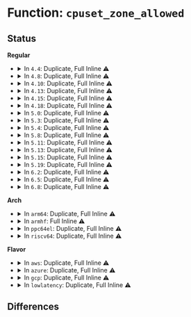 # Function: <code>cpuset_zone_allowed</code>

## Status
<b>Regular</b>
<ul>
<li>
<details>
<summary>In <code>4.4</code>: Duplicate, Full Inline ⚠️</summary>

**Collision:** Static Duplication

**Inline:** Full

**Transformation:** False

**Instances:**

```
In mm/oom_kill.c (ffffffff81191103)
Location: include/linux/cpuset.h:58
Inline: True
```
```
In mm/page_alloc.c (ffffffff81196007)
Location: include/linux/cpuset.h:58
Inline: True
Inline callers:
  - mm/page_alloc.c:get_page_from_freelist
```
```
In mm/vmscan.c (ffffffff811a2a33)
Location: include/linux/cpuset.h:58
Inline: True
Inline callers:
  - mm/vmscan.c:wakeup_kswapd
  - mm/vmscan.c:do_try_to_free_pages
```
```
In mm/hugetlb.c (ffffffff811dca48)
Location: include/linux/cpuset.h:58
Inline: True
Inline callers:
  - mm/hugetlb.c:alloc_huge_page
```
```
In mm/slub.c (ffffffff811eaaf3)
Location: include/linux/cpuset.h:58
Inline: True
Inline callers:
  - mm/slub.c:___slab_alloc
```
</details>
</li>
<li>
<details>
<summary>In <code>4.8</code>: Duplicate, Full Inline ⚠️</summary>

**Collision:** Static Duplication

**Inline:** Full

**Transformation:** False

**Instances:**

```
In mm/oom_kill.c (ffffffff811a5929)
Location: include/linux/cpuset.h:65
Inline: True
```
```
In mm/vmscan.c (ffffffff811b90f3)
Location: include/linux/cpuset.h:65
Inline: True
Inline callers:
  - mm/vmscan.c:wakeup_kswapd
  - mm/vmscan.c:do_try_to_free_pages
```
```
In mm/hugetlb.c (ffffffff811facd6)
Location: include/linux/cpuset.h:65
Inline: True
Inline callers:
  - mm/hugetlb.c:alloc_huge_page
```
```
In mm/slub.c (ffffffff8120a091)
Location: include/linux/cpuset.h:65
Inline: True
Inline callers:
  - mm/slub.c:___slab_alloc
```
</details>
</li>
<li>
<details>
<summary>In <code>4.10</code>: Duplicate, Full Inline ⚠️</summary>

**Collision:** Static Duplication

**Inline:** Full

**Transformation:** False

**Instances:**

```
In mm/oom_kill.c (ffffffff811b5ddf)
Location: include/linux/cpuset.h:65
Inline: True
```
```
In mm/vmscan.c (ffffffff811c9733)
Location: include/linux/cpuset.h:65
Inline: True
Inline callers:
  - mm/vmscan.c:wakeup_kswapd
  - mm/vmscan.c:do_try_to_free_pages
```
```
In mm/hugetlb.c (ffffffff8120b7d6)
Location: include/linux/cpuset.h:65
Inline: True
Inline callers:
  - mm/hugetlb.c:alloc_huge_page
```
```
In mm/slub.c (ffffffff8121c101)
Location: include/linux/cpuset.h:65
Inline: True
Inline callers:
  - mm/slub.c:___slab_alloc
```
</details>
</li>
<li>
<details>
<summary>In <code>4.13</code>: Duplicate, Full Inline ⚠️</summary>

**Collision:** Static Duplication

**Inline:** Full

**Transformation:** False

**Instances:**

```
In mm/oom_kill.c (ffffffff811bd963)
Location: include/linux/cpuset.h:84
Inline: True
```
```
In mm/vmscan.c (ffffffff811d21e2)
Location: include/linux/cpuset.h:84
Inline: True
Inline callers:
  - mm/vmscan.c:wakeup_kswapd
  - mm/vmscan.c:do_try_to_free_pages
```
```
In mm/hugetlb.c (ffffffff812144ce)
Location: include/linux/cpuset.h:84
Inline: True
Inline callers:
  - mm/hugetlb.c:dequeue_huge_page_nodemask
```
```
In mm/slub.c (ffffffff81227b74)
Location: include/linux/cpuset.h:84
Inline: True
Inline callers:
  - mm/slub.c:___slab_alloc
```
</details>
</li>
<li>
<details>
<summary>In <code>4.15</code>: Duplicate, Full Inline ⚠️</summary>

**Collision:** Static Duplication

**Inline:** Full

**Transformation:** False

**Instances:**

```
In mm/oom_kill.c (ffffffff811d25a3)
Location: include/linux/cpuset.h:79
Inline: True
```
```
In mm/vmscan.c (ffffffff811e7682)
Location: include/linux/cpuset.h:79
Inline: True
Inline callers:
  - mm/vmscan.c:wakeup_kswapd
  - mm/vmscan.c:do_try_to_free_pages
```
```
In mm/hugetlb.c (ffffffff8122f06a)
Location: include/linux/cpuset.h:79
Inline: True
Inline callers:
  - mm/hugetlb.c:dequeue_huge_page_nodemask
```
```
In mm/slub.c (ffffffff81243cb1)
Location: include/linux/cpuset.h:79
Inline: True
Inline callers:
  - mm/slub.c:___slab_alloc
```
</details>
</li>
<li>
<details>
<summary>In <code>4.18</code>: Duplicate, Full Inline ⚠️</summary>

**Collision:** Static Duplication

**Inline:** Full

**Transformation:** False

**Instances:**

```
In mm/oom_kill.c (ffffffff811f34de)
Location: include/linux/cpuset.h:79
Inline: True
```
```
In mm/vmscan.c (ffffffff81208bf9)
Location: include/linux/cpuset.h:79
Inline: True
Inline callers:
  - mm/vmscan.c:wakeup_kswapd
  - mm/vmscan.c:do_try_to_free_pages
```
```
In mm/hugetlb.c (ffffffff81251823)
Location: include/linux/cpuset.h:79
Inline: True
Inline callers:
  - mm/hugetlb.c:dequeue_huge_page_nodemask
```
```
In mm/slub.c (ffffffff812663d2)
Location: include/linux/cpuset.h:79
Inline: True
Inline callers:
  - mm/slub.c:___slab_alloc
```
</details>
</li>
<li>
<details>
<summary>In <code>5.0</code>: Duplicate, Full Inline ⚠️</summary>

**Collision:** Static Duplication

**Inline:** Full

**Transformation:** False

**Instances:**

```
In mm/oom_kill.c (ffffffff812054de)
Location: include/linux/cpuset.h:79
Inline: True
```
```
In mm/vmscan.c (ffffffff8121b898)
Location: include/linux/cpuset.h:79
Inline: True
Inline callers:
  - mm/vmscan.c:wakeup_kswapd
  - mm/vmscan.c:wakeup_kswapd
  - mm/vmscan.c:do_try_to_free_pages
  - mm/vmscan.c:do_try_to_free_pages
```
```
In mm/hugetlb.c (ffffffff81265c23)
Location: include/linux/cpuset.h:79
Inline: True
Inline callers:
  - mm/hugetlb.c:dequeue_huge_page_nodemask
```
```
In mm/slub.c (ffffffff8127b10d)
Location: include/linux/cpuset.h:79
Inline: True
Inline callers:
  - mm/slub.c:___slab_alloc
```
</details>
</li>
<li>
<details>
<summary>In <code>5.3</code>: Duplicate, Full Inline ⚠️</summary>

**Collision:** Static Duplication

**Inline:** Full

**Transformation:** False

**Instances:**

```
In mm/oom_kill.c (ffffffff8121c494)
Location: include/linux/cpuset.h:79
Inline: True
```
```
In mm/vmscan.c (ffffffff8122b524)
Location: include/linux/cpuset.h:79
Inline: True
Inline callers:
  - mm/vmscan.c:wakeup_kswapd
  - mm/vmscan.c:wakeup_kswapd
  - mm/vmscan.c:do_try_to_free_pages
  - mm/vmscan.c:do_try_to_free_pages
```
```
In mm/hugetlb.c (ffffffff8128112a)
Location: include/linux/cpuset.h:79
Inline: True
Inline callers:
  - mm/hugetlb.c:dequeue_huge_page_nodemask
```
```
In mm/slub.c (ffffffff81296b5a)
Location: include/linux/cpuset.h:79
Inline: True
Inline callers:
  - mm/slub.c:___slab_alloc
```
</details>
</li>
<li>
<details>
<summary>In <code>5.4</code>: Duplicate, Full Inline ⚠️</summary>

**Collision:** Static Duplication

**Inline:** Full

**Transformation:** False

**Instances:**

```
In mm/oom_kill.c (ffffffff81229e64)
Location: include/linux/cpuset.h:81
Inline: True
```
```
In mm/vmscan.c (ffffffff812393f4)
Location: include/linux/cpuset.h:81
Inline: True
Inline callers:
  - mm/vmscan.c:wakeup_kswapd
  - mm/vmscan.c:wakeup_kswapd
  - mm/vmscan.c:do_try_to_free_pages
  - mm/vmscan.c:do_try_to_free_pages
```
```
In mm/hugetlb.c (ffffffff81290dba)
Location: include/linux/cpuset.h:81
Inline: True
Inline callers:
  - mm/hugetlb.c:dequeue_huge_page_nodemask
```
```
In mm/slub.c (ffffffff812a6920)
Location: include/linux/cpuset.h:81
Inline: True
Inline callers:
  - mm/slub.c:___slab_alloc
```
</details>
</li>
<li>
<details>
<summary>In <code>5.8</code>: Duplicate, Full Inline ⚠️</summary>

**Collision:** Static Duplication

**Inline:** Full

**Transformation:** False

**Instances:**

```
In mm/oom_kill.c (ffffffff81255776)
Location: include/linux/cpuset.h:81
Inline: True
Inline callers:
  - mm/oom_kill.c:constrained_alloc
```
```
In mm/vmscan.c (ffffffff8126a994)
Location: include/linux/cpuset.h:81
Inline: True
Inline callers:
  - mm/vmscan.c:wakeup_kswapd
  - mm/vmscan.c:wakeup_kswapd
  - mm/vmscan.c:shrink_zones
  - mm/vmscan.c:shrink_zones
```
```
In mm/hugetlb.c (ffffffff812c3662)
Location: include/linux/cpuset.h:81
Inline: True
Inline callers:
  - mm/hugetlb.c:dequeue_huge_page_nodemask
```
```
In mm/slub.c (ffffffff812db039)
Location: include/linux/cpuset.h:81
Inline: True
Inline callers:
  - mm/slub.c:get_any_partial
```
</details>
</li>
<li>
<details>
<summary>In <code>5.11</code>: Duplicate, Full Inline ⚠️</summary>

**Collision:** Static Duplication

**Inline:** Full

**Transformation:** False

**Instances:**

```
In mm/oom_kill.c (ffffffff812603f6)
Location: include/linux/cpuset.h:81
Inline: True
Inline callers:
  - mm/oom_kill.c:constrained_alloc
```
```
In mm/vmscan.c (ffffffff812753f4)
Location: include/linux/cpuset.h:81
Inline: True
Inline callers:
  - mm/vmscan.c:wakeup_kswapd
  - mm/vmscan.c:wakeup_kswapd
  - mm/vmscan.c:shrink_zones
  - mm/vmscan.c:shrink_zones
```
```
In mm/hugetlb.c (ffffffff812cf656)
Location: include/linux/cpuset.h:81
Inline: True
Inline callers:
  - mm/hugetlb.c:dequeue_huge_page_nodemask
```
```
In mm/slub.c (ffffffff812e7928)
Location: include/linux/cpuset.h:81
Inline: True
Inline callers:
  - mm/slub.c:get_any_partial
```
</details>
</li>
<li>
<details>
<summary>In <code>5.13</code>: Duplicate, Full Inline ⚠️</summary>

**Collision:** Static Duplication

**Inline:** Full

**Transformation:** False

**Instances:**

```
In mm/oom_kill.c (ffffffff812650e6)
Location: include/linux/cpuset.h:81
Inline: True
Inline callers:
  - mm/oom_kill.c:constrained_alloc
```
```
In mm/vmscan.c (ffffffff8127a714)
Location: include/linux/cpuset.h:81
Inline: True
Inline callers:
  - mm/vmscan.c:wakeup_kswapd
  - mm/vmscan.c:wakeup_kswapd
  - mm/vmscan.c:do_try_to_free_pages
  - mm/vmscan.c:do_try_to_free_pages
```
```
In mm/hugetlb.c (ffffffff812d6838)
Location: include/linux/cpuset.h:81
Inline: True
Inline callers:
  - mm/hugetlb.c:dequeue_huge_page_nodemask
```
```
In mm/slub.c (ffffffff812ef098)
Location: include/linux/cpuset.h:81
Inline: True
Inline callers:
  - mm/slub.c:get_any_partial
```
</details>
</li>
<li>
<details>
<summary>In <code>5.15</code>: Duplicate, Full Inline ⚠️</summary>

**Collision:** Static Duplication

**Inline:** Full

**Transformation:** False

**Instances:**

```
In mm/oom_kill.c (ffffffff812a1916)
Location: include/linux/cpuset.h:82
Inline: True
Inline callers:
  - mm/oom_kill.c:constrained_alloc
```
```
In mm/vmscan.c (ffffffff812b8777)
Location: include/linux/cpuset.h:82
Inline: True
Inline callers:
  - mm/vmscan.c:wakeup_kswapd
  - mm/vmscan.c:wakeup_kswapd
  - mm/vmscan.c:do_try_to_free_pages
  - mm/vmscan.c:do_try_to_free_pages
```
```
In mm/hugetlb.c (ffffffff8131c5d7)
Location: include/linux/cpuset.h:82
Inline: True
Inline callers:
  - mm/hugetlb.c:dequeue_huge_page_nodemask
```
```
In mm/slub.c (ffffffff813373a8)
Location: include/linux/cpuset.h:82
Inline: True
Inline callers:
  - mm/slub.c:get_any_partial
```
</details>
</li>
<li>
<details>
<summary>In <code>5.19</code>: Duplicate, Full Inline ⚠️</summary>

**Collision:** Static Duplication

**Inline:** Full

**Transformation:** False

**Instances:**

```
In mm/oom_kill.c (ffffffff812f97d6)
Location: include/linux/cpuset.h:97
Inline: True
Inline callers:
  - mm/oom_kill.c:constrained_alloc
```
```
In mm/vmscan.c (ffffffff813141ac)
Location: include/linux/cpuset.h:97
Inline: True
Inline callers:
  - mm/vmscan.c:wakeup_kswapd
  - mm/vmscan.c:wakeup_kswapd
```
```
In mm/hugetlb.c (ffffffff81387769)
Location: include/linux/cpuset.h:97
Inline: True
Inline callers:
  - mm/hugetlb.c:dequeue_huge_page_nodemask
```
```
In mm/slub.c (ffffffff813a8ca9)
Location: include/linux/cpuset.h:97
Inline: True
Inline callers:
  - mm/slub.c:get_any_partial
```
</details>
</li>
<li>
<details>
<summary>In <code>6.2</code>: Duplicate, Full Inline ⚠️</summary>

**Collision:** Static Duplication

**Inline:** Full

**Transformation:** False

**Instances:**

```
In mm/oom_kill.c (ffffffff813633b6)
Location: include/linux/cpuset.h:97
Inline: True
Inline callers:
  - mm/oom_kill.c:constrained_alloc
```
```
In mm/vmscan.c (ffffffff8138826c)
Location: include/linux/cpuset.h:97
Inline: True
Inline callers:
  - mm/vmscan.c:wakeup_kswapd
  - mm/vmscan.c:wakeup_kswapd
```
```
In mm/hugetlb.c (ffffffff81405b95)
Location: include/linux/cpuset.h:97
Inline: True
Inline callers:
  - mm/hugetlb.c:dequeue_huge_page_nodemask
```
```
In mm/slub.c (ffffffff81429d95)
Location: include/linux/cpuset.h:97
Inline: True
Inline callers:
  - mm/slub.c:get_any_partial
```
</details>
</li>
<li>
<details>
<summary>In <code>6.5</code>: Duplicate, Full Inline ⚠️</summary>

**Collision:** Static Duplication

**Inline:** Full

**Transformation:** False

**Instances:**

```
In mm/oom_kill.c (ffffffff81395806)
Location: include/linux/cpuset.h:92
Inline: True
Inline callers:
  - mm/oom_kill.c:constrained_alloc
```
```
In mm/vmscan.c (ffffffff813ba54c)
Location: include/linux/cpuset.h:92
Inline: True
Inline callers:
  - mm/vmscan.c:wakeup_kswapd
  - mm/vmscan.c:wakeup_kswapd
```
```
In mm/hugetlb.c (ffffffff814390d2)
Location: include/linux/cpuset.h:92
Inline: True
Inline callers:
  - mm/hugetlb.c:dequeue_hugetlb_folio_nodemask
```
```
In mm/slub.c (ffffffff8145f185)
Location: include/linux/cpuset.h:92
Inline: True
Inline callers:
  - mm/slub.c:get_any_partial
```
</details>
</li>
<li>
<details>
<summary>In <code>6.8</code>: Duplicate, Full Inline ⚠️</summary>

**Collision:** Static Duplication

**Inline:** Full

**Transformation:** False

**Instances:**

```
In mm/oom_kill.c (ffffffff813bf5c6)
Location: include/linux/cpuset.h:93
Inline: True
Inline callers:
  - mm/oom_kill.c:constrained_alloc
```
```
In mm/vmscan.c (ffffffff813e366c)
Location: include/linux/cpuset.h:93
Inline: True
Inline callers:
  - mm/vmscan.c:wakeup_kswapd
  - mm/vmscan.c:wakeup_kswapd
```
```
In mm/slub.c (ffffffff8145a2f2)
Location: include/linux/cpuset.h:93
Inline: True
Inline callers:
  - mm/slub.c:get_any_partial
```
```
In mm/hugetlb.c (ffffffff81472c02)
Location: include/linux/cpuset.h:93
Inline: True
Inline callers:
  - mm/hugetlb.c:dequeue_hugetlb_folio_nodemask
```
</details>
</li>
</ul>
<b>Arch</b>
<ul>
<li>
<details>
<summary>In <code>arm64</code>: Duplicate, Full Inline ⚠️</summary>

**Collision:** Static Duplication

**Inline:** Full

**Transformation:** False

**Instances:**

```
In mm/oom_kill.c (ffff8000102b7d88)
Location: include/linux/cpuset.h:81
Inline: True
```
```
In mm/vmscan.c (ffff8000102ca2d0)
Location: include/linux/cpuset.h:81
Inline: True
Inline callers:
  - mm/vmscan.c:wakeup_kswapd
  - mm/vmscan.c:wakeup_kswapd
  - mm/vmscan.c:do_try_to_free_pages
  - mm/vmscan.c:do_try_to_free_pages
```
```
In mm/hugetlb.c (ffff80001032d8a0)
Location: include/linux/cpuset.h:81
Inline: True
Inline callers:
  - mm/hugetlb.c:dequeue_huge_page_nodemask
```
```
In mm/slub.c (ffff800010347c08)
Location: include/linux/cpuset.h:81
Inline: True
Inline callers:
  - mm/slub.c:___slab_alloc
```
</details>
</li>
<li>
<details>
<summary>In <code>armhf</code>: Full Inline ⚠️</summary>

**Collision:** Unique Static

**Inline:** Full

**Transformation:** False

**Instances:**

```
In mm/vmscan.c (c04f4120)
Location: include/linux/cpuset.h:81
Inline: True
Inline callers:
  - mm/vmscan.c:wakeup_kswapd
  - mm/vmscan.c:wakeup_kswapd
  - mm/vmscan.c:do_try_to_free_pages
  - mm/vmscan.c:do_try_to_free_pages
```
</details>
</li>
<li>
<details>
<summary>In <code>ppc64el</code>: Duplicate, Full Inline ⚠️</summary>

**Collision:** Static Duplication

**Inline:** Full

**Transformation:** False

**Instances:**

```
In mm/oom_kill.c (c00000000036fc60)
Location: include/linux/cpuset.h:81
Inline: True
```
```
In mm/vmscan.c (c000000000386c40)
Location: include/linux/cpuset.h:81
Inline: True
Inline callers:
  - mm/vmscan.c:wakeup_kswapd
  - mm/vmscan.c:wakeup_kswapd
  - mm/vmscan.c:do_try_to_free_pages
  - mm/vmscan.c:do_try_to_free_pages
```
```
In mm/hugetlb.c (c000000000405eec)
Location: include/linux/cpuset.h:81
Inline: True
Inline callers:
  - mm/hugetlb.c:dequeue_huge_page_nodemask
```
```
In mm/slub.c (c000000000425f0c)
Location: include/linux/cpuset.h:81
Inline: True
Inline callers:
  - mm/slub.c:___slab_alloc
```
</details>
</li>
<li>
<details>
<summary>In <code>riscv64</code>: Duplicate, Full Inline ⚠️</summary>

**Collision:** Static Duplication

**Inline:** Full

**Transformation:** False

**Instances:**

```
In mm/vmscan.c (ffffffe0001e93e8)
Location: include/linux/cpuset.h:81
Inline: True
Inline callers:
  - mm/vmscan.c:wakeup_kswapd
  - mm/vmscan.c:wakeup_kswapd
  - mm/vmscan.c:do_try_to_free_pages
  - mm/vmscan.c:do_try_to_free_pages
```
```
In mm/hugetlb.c (ffffffe00022c0b6)
Location: include/linux/cpuset.h:81
Inline: True
```
</details>
</li>
</ul>
<b>Flavor</b>
<ul>
<li>
<details>
<summary>In <code>aws</code>: Duplicate, Full Inline ⚠️</summary>

**Collision:** Static Duplication

**Inline:** Full

**Transformation:** False

**Instances:**

```
In mm/oom_kill.c (ffffffff812224b4)
Location: include/linux/cpuset.h:81
Inline: True
```
```
In mm/vmscan.c (ffffffff81231a44)
Location: include/linux/cpuset.h:81
Inline: True
Inline callers:
  - mm/vmscan.c:wakeup_kswapd
  - mm/vmscan.c:wakeup_kswapd
  - mm/vmscan.c:do_try_to_free_pages
  - mm/vmscan.c:do_try_to_free_pages
```
```
In mm/hugetlb.c (ffffffff8128939a)
Location: include/linux/cpuset.h:81
Inline: True
Inline callers:
  - mm/hugetlb.c:dequeue_huge_page_nodemask
```
```
In mm/slub.c (ffffffff8129ef00)
Location: include/linux/cpuset.h:81
Inline: True
Inline callers:
  - mm/slub.c:___slab_alloc
```
</details>
</li>
<li>
<details>
<summary>In <code>azure</code>: Duplicate, Full Inline ⚠️</summary>

**Collision:** Static Duplication

**Inline:** Full

**Transformation:** False

**Instances:**

```
In mm/oom_kill.c (ffffffff81215664)
Location: include/linux/cpuset.h:81
Inline: True
```
```
In mm/vmscan.c (ffffffff81224b04)
Location: include/linux/cpuset.h:81
Inline: True
Inline callers:
  - mm/vmscan.c:wakeup_kswapd
  - mm/vmscan.c:wakeup_kswapd
  - mm/vmscan.c:do_try_to_free_pages
  - mm/vmscan.c:do_try_to_free_pages
```
```
In mm/hugetlb.c (ffffffff8127b23a)
Location: include/linux/cpuset.h:81
Inline: True
Inline callers:
  - mm/hugetlb.c:dequeue_huge_page_nodemask
```
```
In mm/slub.c (ffffffff81290a40)
Location: include/linux/cpuset.h:81
Inline: True
Inline callers:
  - mm/slub.c:___slab_alloc
```
</details>
</li>
<li>
<details>
<summary>In <code>gcp</code>: Duplicate, Full Inline ⚠️</summary>

**Collision:** Static Duplication

**Inline:** Full

**Transformation:** False

**Instances:**

```
In mm/oom_kill.c (ffffffff81220254)
Location: include/linux/cpuset.h:81
Inline: True
```
```
In mm/vmscan.c (ffffffff8122f7e4)
Location: include/linux/cpuset.h:81
Inline: True
Inline callers:
  - mm/vmscan.c:wakeup_kswapd
  - mm/vmscan.c:wakeup_kswapd
  - mm/vmscan.c:do_try_to_free_pages
  - mm/vmscan.c:do_try_to_free_pages
```
```
In mm/hugetlb.c (ffffffff812871aa)
Location: include/linux/cpuset.h:81
Inline: True
Inline callers:
  - mm/hugetlb.c:dequeue_huge_page_nodemask
```
```
In mm/slub.c (ffffffff8129cd10)
Location: include/linux/cpuset.h:81
Inline: True
Inline callers:
  - mm/slub.c:___slab_alloc
```
</details>
</li>
<li>
<details>
<summary>In <code>lowlatency</code>: Duplicate, Full Inline ⚠️</summary>

**Collision:** Static Duplication

**Inline:** Full

**Transformation:** False

**Instances:**

```
In mm/oom_kill.c (ffffffff8122f374)
Location: include/linux/cpuset.h:81
Inline: True
```
```
In mm/vmscan.c (ffffffff8123ec14)
Location: include/linux/cpuset.h:81
Inline: True
Inline callers:
  - mm/vmscan.c:wakeup_kswapd
  - mm/vmscan.c:wakeup_kswapd
  - mm/vmscan.c:do_try_to_free_pages
  - mm/vmscan.c:do_try_to_free_pages
```
```
In mm/hugetlb.c (ffffffff8129792a)
Location: include/linux/cpuset.h:81
Inline: True
Inline callers:
  - mm/hugetlb.c:dequeue_huge_page_nodemask
```
```
In mm/slub.c (ffffffff812acd77)
Location: include/linux/cpuset.h:81
Inline: True
Inline callers:
  - mm/slub.c:___slab_alloc
```
</details>
</li>
</ul>

## Differences
